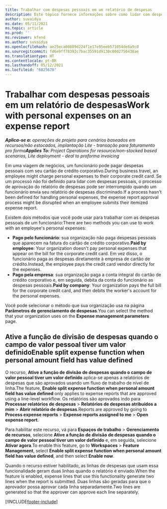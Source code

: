 ```yaml
---
title: Trabalhar com despesas pessoais em um relatório de despesas
description: Este tópico fornece informações sobre como lidar com despesas pessoais incorridas por funcionários durante viagens de negócios.
author: suvaidya
ms.date: 05/11/2021
ms.topic: article
ms.prod: ''
ms.reviewer: kfend
ms.author: suvaidya
ms.openlocfilehash: ae25eca08089d224f1e17e95eeb571054de8a5c0
ms.sourcegitcommit: fd6e9ff78392c7bac35591d9130c00d2750438ae
ms.translationtype: HT
ms.contentlocale: pt-BR
ms.lasthandoff: 05/12/2021
ms.locfileid: "6025670"
---
```

# <a name="work-with-personal-expenses-on-an-expense-report"></a><span data-ttu-id="d0175-103">Trabalhar com despesas pessoais em um relatório de despesas</span><span class="sxs-lookup"><span data-stu-id="d0175-103">Work with personal expenses on an expense report</span></span>

<span data-ttu-id="d0175-104">_**Aplica-se a:** operações de projeto para cenários baseados em recursos/não estocados, implantação Lite - transação para faturamento pro forma_</span><span class="sxs-lookup"><span data-stu-id="d0175-104">_**Applies To:** Project Operations for resource/non-stocked based scenarios, Lite deployment - deal to proforma invoicing_</span></span>

<span data-ttu-id="d0175-105">Em uma viagem de negócios, um funcionário pode pagar despesas pessoais com seu cartão de crédito corporativo.</span><span class="sxs-lookup"><span data-stu-id="d0175-105">During business travel, an employee might charge personal expenses to their corporate credit card.</span></span> <span data-ttu-id="d0175-106">Se um processo não foi definido para lidar com despesas pessoais, o processo de aprovação do relatório de despesas pode ser interrompido quando um funcionário envia seu relatório de despesas discriminado.</span><span class="sxs-lookup"><span data-stu-id="d0175-106">If a process hasn't been defined for handling personal expenses, the expense report approval process might be disrupted when an employee submits their itemized expense report.</span></span>

<span data-ttu-id="d0175-107">Existem dois métodos que você pode usar para trabalhar com as despesas pessoais de um funcionário:</span><span class="sxs-lookup"><span data-stu-id="d0175-107">There are two methods you can use to work with an employee's personal expenses:</span></span>

  - <span data-ttu-id="d0175-108">**Pago pelo funcionário**: sua organização não paga despesas pessoais que aparecem na fatura do cartão de crédito corporativo.</span><span class="sxs-lookup"><span data-stu-id="d0175-108">**Paid by employee**: Your organization doesn't pay personal expenses that appear on the bill for the corporate credit card.</span></span> <span data-ttu-id="d0175-109">Em vez disso, o funcionário paga as despesas diretamente à empresa de cartão de crédito.</span><span class="sxs-lookup"><span data-stu-id="d0175-109">Instead, the employee pays the credit card vendor directly for the expenses.</span></span> 
  - <span data-ttu-id="d0175-110">**Pago pela empresa**: sua organização paga a conta integral do cartão de crédito corporativo e, em seguida, debita da conta do funcionário as despesas pessoais.</span><span class="sxs-lookup"><span data-stu-id="d0175-110">**Paid by company**: Your organization pays the full bill for the corporate credit card, and then debits the worker's account for the personal expenses.</span></span>

<span data-ttu-id="d0175-111">Você pode selecionar o método que sua organização usa na página **Parâmetros de gerenciamento de despesas**.</span><span class="sxs-lookup"><span data-stu-id="d0175-111">You can select the method that your organization uses on the **Expense management parameters** page.</span></span>


## <a name="enable-split-expense-function-when-personal-amount-field-has-value-defined"></a><span data-ttu-id="d0175-112">Ative a função de divisão de despesas quando o campo de valor pessoal tiver um valor definido</span><span class="sxs-lookup"><span data-stu-id="d0175-112">Enable split expense function when personal amount field has value defined</span></span>

<span data-ttu-id="d0175-113">O recurso, **Ative a função de divisão de despesas quando o campo de valor pessoal tiver um valor definido** aplica-se apenas a relatórios de despesas que são aprovados usando um fluxo de trabalho de nível de linha.</span><span class="sxs-lookup"><span data-stu-id="d0175-113">The feature, **Enable split expense function when personal amount field has value defined** only applies to expense reports that are approved using a line-level workflow.</span></span> <span data-ttu-id="d0175-114">Os relatórios são aprovados indo para **Processar relatórios de despesas** > **Relatórios de despesas atribuídos a mim** > **Abrir relatório de despesas**.</span><span class="sxs-lookup"><span data-stu-id="d0175-114">Reports are approved by going to **Process expense reports** > **Expense reports assigned to me** > **Open expense report**.</span></span> 

<span data-ttu-id="d0175-115">Para habilitar este recurso, vá para **Espaços de trabalho** > **Gerenciamento de recursos**, selecione **Ative a função de divisão de despesas quando o campo de valor pessoal tiver um valor definido** e, em seguida, selecione **Ativar agora**.</span><span class="sxs-lookup"><span data-stu-id="d0175-115">To enable this feature, go to **Workspaces** > **Feature Management**, select **Enable split expense function when personal amount field has value defined**, and then select **Enable now**.</span></span> 

<span data-ttu-id="d0175-116">Quando o recurso estiver habilitado, as linhas de despesas que usam essa funcionalidade geram duas linhas quando o relatório é enviado.</span><span class="sxs-lookup"><span data-stu-id="d0175-116">When the feature is enabled, expense lines that use this functionality generate two lines when the report is submitted.</span></span> <span data-ttu-id="d0175-117">Duas linhas são geradas para que o aprovador possa aprovar cada linha separadamente.</span><span class="sxs-lookup"><span data-stu-id="d0175-117">Two lines are generated so that the approver can approve each line separately.</span></span>


[!INCLUDE[footer-include](../includes/footer-banner.md)]
